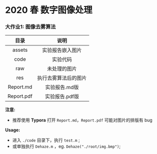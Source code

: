 # 2020 春 数字图像处理

### 大作业1: 图像去雾算法

|    目录    |         说明         |
| :--------: | :------------------: |
|   assets   |   实验报告嵌入图片   |
|    code    |       实验代码       |
|    raw     |     未处理的图片     |
|    res     | 执行去雾算法后的图片 |
| Report.md  |    实验报告.md版     |
| Report.pdf |    实验报告.pdf版    |

**注意:**

+ 推荐使用 **Typora** 打开 `Report.md`，`Report.pdf` 可能对图片的排版有 bug



**Usage:**

+ 进入 `./code` 目录下，执行 `test.m` ;
+ 或单独执行 `Dehaze.m` ，eg. `Dehaze("./root/img.bmp")`;

